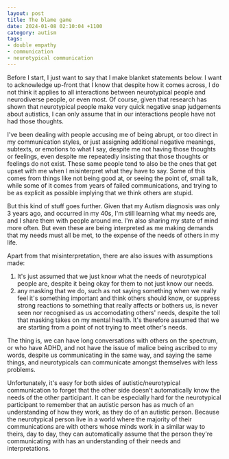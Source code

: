 ```yaml
---
layout: post
title: The blame game
date: 2024-01-08 02:10:04 +1100
category: autism
tags: 
- double empathy
- communication 
- neurotypical communication
---
```

Before I start, I just want to say that I make blanket statements below. I want to acknowledge up-front that I know that despite how it comes across, I do not think it applies to all interactions between neurotypical people and neurodiverse people, or even most. Of course, given that research has shown that neurotypical people make very quick negative snap judgements about autistics, I can only assume that in our interactions people have not had those thoughts.

I've been dealing with people accusing me of being abrupt, or too direct in my communication styles, or just assigning additional negative meanings, subtexts, or emotions to what I say, despite me not having those thoughts or feelings, even despite me repeatedly insisting that those thoughts or feelings do not exist. These same people tend to also be the ones that get upset with me when I misinterpret what they have to say. Some of this comes from things like not being good at, or seeing the point of, small talk, while some of it comes from years of failed communications, and trying to be as explicit as possible implying that we think others are stupid.

But this kind of stuff goes further. Given that my Autism diagnosis was only 3 years ago, and occurred in my 40s, I'm still learning what my needs are, and I share them with people around me. I'm also sharing my state of mind more often. But even these are being interpreted as me making demands that my needs must all be met, to the expense of the needs of others in my life. 

Apart from that misinterpretation, there are also issues with assumptions made:
1. It's just assumed that we just know what the needs of neurotypical people are, despite it being okay for them to not just know our needs.
2. any masking that we do, such as not saying something when we really feel it's something important and think others should know, or suppress strong reactions to something that really affects or bothers us, is never seen nor recognised as us accomodating others' needs, despite the toll that masking takes on my mental health. It's therefore assumed that we are starting from a point of not trying to meet other's needs.

The thing is, we can have long conversations with others on the spectrum, or who have ADHD, and not have the issue of malice being ascribed to my words, despite us communicating in the same way, and saying the same things, and neurotypicals can communicate amongst themselves with less problems. 

Unfortunately, it's easy for both sides of autistic/neurotypical communication to forget that the other side doesn't automatically know the needs of the other participant. It can be especially hard for the neurotypical participant to remember that an autistic person has as much of an understanding of how they work, as they do of an autistic person. Because the neurotypical person live in a world where the majority of their communications are with others whose minds work in a similar way to theirs, day to day, they can automatically assume that the person they're communicating with has an understanding of their needs and interpretations.